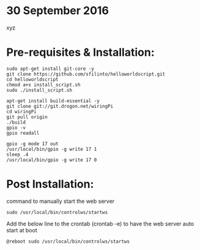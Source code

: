 # 30 September 2016
xyz

# Pre-requisites & Installation:
```
sudo apt-get install git-core -y  
git clone https://github.com/sfilinto/helloworldscript.git  
cd helloworldscript  
chmod a+x install_script.sh  
sudo ./install_script.sh  

apt-get install build-essential -y  
git clone git://git.drogon.net/wiringPi  
cd wiringPi  
git pull origin  
./build  
gpio -v  
gpio readall  

gpio -g mode 17 out
/usr/local/bin/gpio -g write 17 1
sleep .4
/usr/local/bin/gpio -g write 17 0

```

# Post Installation:
command to manually start the web server
```
sudo /usr/local/bin/controlws/startws
```

Add the below line to the crontab (crontab -e)  to have the web server auto start at boot
```
@reboot sudo /usr/local/bin/controlws/startws  
```

